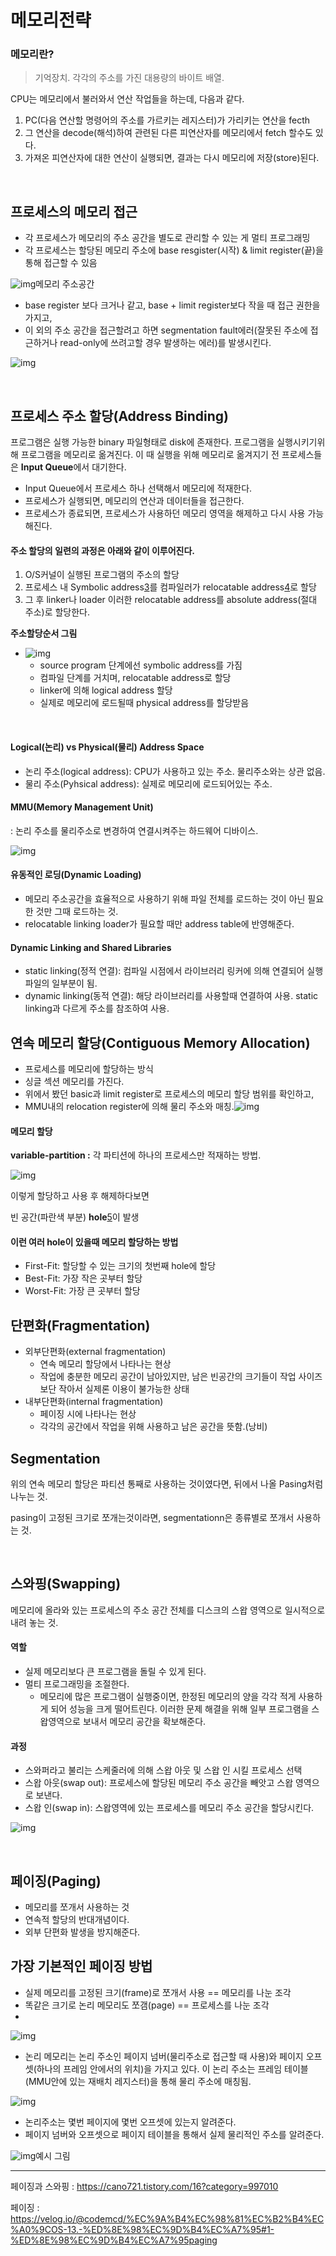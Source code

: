 # 메모리전략

### 메모리란?

> 기억장치. 각각의 주소를 가진 대용량의 바이트 배열.

CPU는 메모리에서 불러와서 연산 작업들을 하는데, 다음과 같다.

1. PC(다음 연산할 명령어의 주소를 가르키는 레지스터)가 가리키는 연산을 fecth
2. 그 연산을 decode(해석)하여 관련된 다른 피연산자를 메모리에서 fetch 할수도 있다.
3. 가져온 피연산자에 대한 연산이 실행되면, 결과는 다시 메모리에 저장(store)된다.

 <br>

## 프로세스의 메모리 접근

- 각 프로세스가 메모리의 주소 공간을 별도로 관리할 수 있는 게 멀티 프로그래밍
- 각 프로세스는 할당된 메모리 주소에 base resgister(시작) & limit register(끝)을 통해 접근할 수 있음



![img](https://blog.kakaocdn.net/dn/GDS5u/btrpU0Wt4j3/k2RkYItKM5PIdHVRRoEms1/img.jpg)메모리 주소공간



- base register 보다 크거나 같고, base + limit register보다 작을 때 접근 권한을 가지고,
- 이 외의 주소 공간을 접근할려고 하면 segmentation fault에러(잘못된 주소에 접근하거나 read-only에 쓰려고할 경우 발생하는 에러)를 발생시킨다.

![img](https://blog.kakaocdn.net/dn/BGQ8h/btrpTgyHTqB/k8YgktYMYdyQxwE5TVGnR0/img.jpg)

<br>

## 프로세스 주소 할당(Address Binding)

프로그램은 실행 가능한 binary 파일형태로 disk에 존재한다. 프로그램을 실행시키기위해 프로그램을 메모리로 옮겨진다. 이 때 실행을 위해 메모리로 옮겨지기 전 프로세스들은 **Input Queue**에서 대기한다.

- Input Queue에서 프로세스 하나 선택해서 메모리에 적재한다.
- 프로세스가 실행되면, 메모리의 연산과 데이터들을 접근한다.
- 프로세스가 종료되면, 프로세스가 사용하던 메모리 영역을 해제하고 다시 사용 가능해진다.

 

#### 주소 할당의 일련의 과정은 아래와 같이 이루어진다.

1. O/S커널이 실행된 프로그램의 주소의 할당
2. 프로세스 내 Symbolic address[3](https://cano721.tistory.com/15#footnote_15_3)를 컴파일러가 relocatable address[4](https://cano721.tistory.com/15#footnote_15_4)로 할당
3. 그 후 linker나 loader 이러한 relocatable address를 absolute address(절대 주소)로 할당한다. 

**주소할당순서 그림**

- ![img](https://blog.kakaocdn.net/dn/Ffcqm/btrp1INiNNC/759sce6smvCQw6uSsWreHK/img.png)
  - source program 단계에선 symbolic address를 가짐
  - 컴파일 단계를 거치며, relocatable address로 할당
  - linker에 의해 logical address 할당
  - 실제로 메모리에 로드될때 physical address를 할당받음

 <br>



#### Logical(논리) vs Physical(물리) Address Space

- 논리 주소(logical address): CPU가 사용하고 있는 주소. 물리주소와는 상관 없음.
- 물리 주소(Pyhsical address): 실제로 메모리에 로드되어있는 주소.

 

#### MMU(Memory Management Unit)

: 논리 주소를 물리주소로 변경하여 연결시켜주는 하드웨어 디바이스.

![img](https://blog.kakaocdn.net/dn/bLZhRQ/btrpQRFEKOa/xFxdCHQiGHkeZRQXYEo4k0/img.png)

#### 유동적인 로딩(Dynamic Loading)

- 메모리 주소공간을 효율적으로 사용하기 위해 파일 전체를 로드하는 것이 아닌 필요한 것만 그때 로드하는 것.
- relocatable linking loader가 필요할 때만 address table에 반영해준다.

 

#### Dynamic Linking and Shared Libraries

- static linking(정적 연결): 컴파일 시점에서 라이브러리 링커에 의해 연결되어 실행 파일의 일부분이 됨.
- dynamic linking(동적 연결): 해당 라이브러리를 사용할때 연결하여 사용. static linking과 다르게 주소를 참조하여 사용.

 

## 연속 메모리 할당(Contiguous Memory Allocation)

- 프로세스를 메모리에 할당하는 방식
- 싱글 섹션 메모리를 가진다.
- 위에서 봤던 basic과 limit register로 프로세스의 메모리 할당 범위를 확인하고,
- MMU내의 relocation register에 의해 물리 주소와 매칭.![img](https://blog.kakaocdn.net/dn/y8lpo/btrp1IuNUMx/W9Gqb0zdKyCka5rYByxkAk/img.png)

####  

#### 메모리 할당

**variable-partition :** 각 파티션에 하나의 프로세스만 적재하는 방법.



![img](https://blog.kakaocdn.net/dn/ezQRoY/btrp6ydmugK/bCKJBRICRtKJq21n22uHP0/img.png)



이렇게 할당하고 사용 후 해제하다보면 

빈 공간(파란색 부분) **hole**[5](https://cano721.tistory.com/15#footnote_15_5)이 발생

 

#### 이런 여러 hole이 있을때 메모리 할당하는 방법

- First-Fit: 할당할 수 있는 크기의 첫번째 hole에 할당
- Best-Fit: 가장 작은 곳부터 할당
- Worst-Fit: 가장 큰 곳부터 할당

 

## 단편화(Fragmentation)

- 외부단편화(external fragmentation)
  - 연속 메모리 할당에서 나타나는 현상
  - 작업에 충분한 메모리 공간이 남아있지만, 남은 빈공간의 크기들이 작업 사이즈보단 작아서 실제론 이용이 불가능한 상태
- 내부단편화(internal fragmentation)
  - 페이징 시에 나타나는 현상
  - 각각의 공간에서 작업을 위해 사용하고 남은 공간을 뜻함.(낭비)

 

## Segmentation

위의 연속 메모리 할당은 파티션 통째로 사용하는 것이였다면, 뒤에서 나올 Pasing처럼 나누는 것.

pasing이 고정된 크기로 쪼개는것이라면, segmentationn은 종류별로 쪼개서 사용하는 것.

 

<br>

## 스와핑(Swapping)

메모리에 올라와 있는 프로세스의 주소 공간 전체를 디스크의 스왑 영역으로 일시적으로 내려 놓는 것.

 

#### 역할

- 실제 메모리보다 큰 프로그램을 돌릴 수 있게 된다.
- 멀티 프로그래밍을 조절한다.
  - 메모리에 많은 프로그램이 실행중이면, 한정된 메모리의 양을 각각 적게 사용하게 되어 성능을 크게 떨어트린다. 이러한 문제 해결을 위해 일부 프로그램을 스왑영역으로 보내서 메모리 공간을 확보해준다.

 

#### 과정

- 스와퍼라고 불리는 스케줄러에 의해 스왑 아웃 및 스왑 인 시킬 프로세스 선택
- 스왑 아웃(swap out): 프로세스에 할당된 메모리 주소 공간을 빼앗고 스왑 영역으로 보낸다.
- 스왑 인(swap in): 스왑영역에 있는 프로세스를 메모리 주소 공간을 할당시킨다.

 

 



![img](https://blog.kakaocdn.net/dn/bkJKoB/btrp6cIFews/GkPnDXQhpJINj55DNmQfBK/img.png)



 

 <br>

## 페이징(Paging)

- 메모리를 쪼개서 사용하는 것
- 연속적 할당의 반대개념이다.
- 외부 단편화 발생을 방지해준다.

 

## 가장 기본적인 페이징 방법

- 실제 메모리를 고정된 크기(frame)로 쪼개서 사용 == 메모리를 나눈 조각
- 똑같은 크기로 논리 메모리도 쪼갬(page) == 프로세스를 나눈 조각
-  



![img](https://blog.kakaocdn.net/dn/Tv9aR/btrp6xlh2Il/g4WW6k6FAwj2VrXI38xIik/img.png)



- 논리 메모리는 논리 주소인 페이지 넘버(물리주소로 접근할 때 사용)와 페이지 오프셋(하나의 프레임 안에서의 위치)을 가지고 있다. 이 논리 주소는 프레임 테이블(MMU안에 있는 재배치 레지스터)을 통해 물리 주소에 매칭됨.



![img](https://blog.kakaocdn.net/dn/p1EXi/btrp2Cl7Pnk/Bzn3r5K9kNNEfuYH4P5li0/img.png)



- 논리주소는 몇번 페이지에 몇번 오프셋에 있는지 알려준다.
- 페이지 넘버와 오프셋으로 페이지 테이블을 통해서 실제 물리적인 주소를 알려준다.



![img](https://blog.kakaocdn.net/dn/5DsUQ/btrp003A5US/RJm14EyPWo9lKCKYFsvam1/img.png)예시 그림



 

<hr>

페이징과 스와핑 : https://cano721.tistory.com/16?category=997010

페이징 : https://velog.io/@codemcd/%EC%9A%B4%EC%98%81%EC%B2%B4%EC%A0%9COS-13.-%ED%8E%98%EC%9D%B4%EC%A7%95#1-%ED%8E%98%EC%9D%B4%EC%A7%95paging